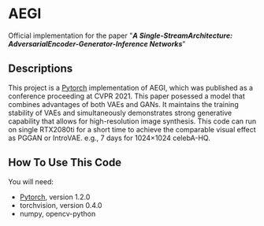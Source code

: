 # AEGI
Official implementation for the paper "***A Single-StreamArchitecture: AdversarialEncoder-Generator-Inference Networks***"

## Descriptions
This project is a [Pytorch](https://pytorch.org/) implementation of AEGI, which was published as a conference proceeding at CVPR 2021. This paper posessed a model that combines advantages of both VAEs and GANs. It maintains the training stability of VAEs and simultaneously demonstrates strong generative capability that allows for high-resolution image synthesis.
This code can run on single RTX2080ti for a short time to achieve the comparable visual effect as PGGAN or IntroVAE. e.g., 7 days for 1024×1024 celebA-HQ.

## How To Use This Code
You will need:
  - [Pytorch](https://pytorch.org/), version 1.2.0
  - torchvision, version 0.4.0
  - numpy, opencv-python
